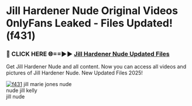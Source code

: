 # Jill Hardener Nude Original Videos 0nlyFans Leaked - Files Updated! (f431)

<h3>🔴 CLICK HERE 🌐==►► <a href="https://tinyurl.com/4mcuefdz" rel="nofollow">Jill Hardener Nude Updated Files</a></h3>

Get Jill Hardener Nude and all content. Now you can access all videos and pictures of Jill Hardener Nude. New Updated Files 2025!

[![f431](https://i.imgur.com/StAQSOY.gif)](https://tinyurl.com/4mcuefdz)
jill marie jones nude<br>
nude jill kelly<br>
jill nude
